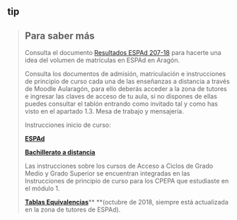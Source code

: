 # 

## **tip**

> ## Para saber más
>
> Consulta el documento [Resultados ESPAd 207-18](https://drive.google.com/open?id=1aaEpjXQ26uRr7EdWELgx43In5VaKGJCo) para hacerte una idea del volumen de matrículas en ESPAd en Aragón.
>
> Consulta los documentos de admisión, matriculación e instrucciones de principio de curso cada una de las enseñanzas a distancia a través de Moodle Aularagón, para ello deberás acceder a la zona de tutores e ingresar las claves de acceso de tu aula, si no dispones de ellas puedes consultar el tablón entrando como invitado tal y como has visto en el apartado 1.3. Mesa de trabajo y mensajería.
>
> Instrucciones inicio de curso:
>
> [**ESPAd**](https://drive.google.com/open?id=1A3QtLmQezUaip6nxZ-bXBNuNQlLAf6pC)
>
> [**Bachillerato a distancia**](https://drive.google.com/open?id=1SUSvfsoaoIcTfSVKBG_vDkAc8cLTYLA4)
>
> Las instrucciones sobre los cursos de Acceso a Ciclos de Grado Medio y Grado Superior se encuentran integradas en las Instrucciones de principio de curso para los CPEPA que estudiaste en el módulo 1.
>
> [**Tablas Equivalencias**](https://drive.google.com/open?id=1SOl8IzvqBq7cXITtwpEcNfGPxG3AZ8zlmPfeagSXunQ)** **\(octubre de 2018, siempre está actualizada en la zona de tutores de ESPAd\).



